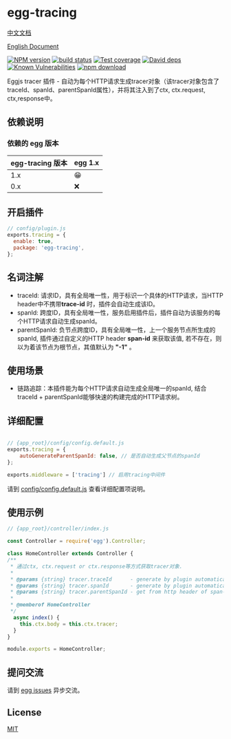 # egg-tracing

[中文文档](https://github.com/JsonMa/egg-tracing/blob/master/README.zh_CN.md)

[English Document](https://github.com/JsonMa/egg-tracing/blob/master/README.md)

[![NPM version][npm-image]][npm-url]
[![build status][travis-image]][travis-url]
[![Test coverage][codecov-image]][codecov-url]
[![David deps][david-image]][david-url]
[![Known Vulnerabilities][snyk-image]][snyk-url]
[![npm download][download-image]][download-url]

[npm-image]: https://img.shields.io/npm/v/egg-tracing.svg?style=flat-square
[npm-url]: https://npmjs.org/package/egg-tracing
[travis-image]: https://img.shields.io/travis/eggjs/egg-tracing.svg?style=flat-square
[travis-url]: https://travis-ci.org/eggjs/egg-tracing
[codecov-image]: https://img.shields.io/codecov/c/github/eggjs/egg-tracing.svg?style=flat-square
[codecov-url]: https://codecov.io/github/eggjs/egg-tracing?branch=master
[david-image]: https://img.shields.io/david/eggjs/egg-tracing.svg?style=flat-square
[david-url]: https://david-dm.org/eggjs/egg-tracing
[snyk-image]: https://snyk.io/test/npm/egg-tracing/badge.svg?style=flat-square
[snyk-url]: https://snyk.io/test/npm/egg-tracing
[download-image]: https://img.shields.io/npm/dm/egg-tracing.svg?style=flat-square
[download-url]: https://npmjs.org/package/egg-tracing

Eggjs tracer 插件 - 自动为每个HTTP请求生成tracer对象（该tracer对象包含了traceId、spanId、parentSpanId属性），并将其注入到了ctx, ctx.request, ctx,response中。

## 依赖说明

### 依赖的 egg 版本

egg-tracing 版本 | egg 1.x
--- | ---
1.x | 😁
0.x | ❌

## 开启插件

```js
// config/plugin.js
exports.tracing = {
  enable: true,
  package: 'egg-tracing',
};
```

## 名词注解

- traceId: 请求ID，具有全局唯一性，用于标识一个具体的HTTP请求，当HTTP header中不携带**trace-id** 时，插件会自动生成该ID。
- spanId: 跨度ID，具有全局唯一性，服务启用插件后，插件自动为该服务的每个HTTP请求自动生成spanId。
- parentSpanId: 负节点跨度ID，具有全局唯一性，上一个服务节点所生成的spanId, 插件通过自定义的HTTP header **span-id** 来获取该值, 若不存在，则以为着该节点为根节点，其值默认为 **"-1"** 。

## 使用场景

- 链路追踪：本插件能为每个HTTP请求自动生成全局唯一的spanId, 结合traceId + parentSpanId能够快速的构建完成的HTTP请求树。

## 详细配置

```js

// {app_root}/config/config.default.js
exports.tracing = {
    autoGenerateParentSpanId: false, // 是否自动生成父节点的spanId
};

exports.middleware = ['tracing'] // 启用tracing中间件

```

请到 [config/config.default.js](config/config.default.js) 查看详细配置项说明。

## 使用示例

```js
// {app_root}/controller/index.js

const Controller = require('egg').Controller;

class HomeController extends Controller {
/**
 * 通过ctx, ctx.request or ctx.response等方式获取tracer对象.
 *
 * @params {string} tracer.traceId      - generate by plugin automatically if http headers doesn't include trace-id.
 * @params {string} tracer.spanId       - generate by plugin automatically.
 * @params {string} tracer.parentSpanId - get from http header of span-id.
 * 
 * @memberof HomeController
 */
  async index() {
    this.ctx.body = this.ctx.tracer;
  }
}

module.exports = HomeController;
```

## 提问交流

请到 [egg issues](https://github.com/JsonMa/egg-tracing/issues) 异步交流。

## License

[MIT](LICENSE)
